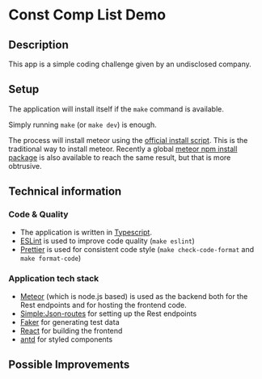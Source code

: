 # Const Comp List Demo

## Description
This app is a simple coding challenge given by an undisclosed company.

## Setup
The application will install itself if the `make` command is available.

Simply running `make` (or `make dev`) is enough.

The process will install meteor using the [official install script](https://install.meteor.com/). This is the traditional way to install meteor. Recently a global [meteor npm install package](https://www.npmjs.com/package/meteor) is also available to reach the same result, but that is more obtrusive.

## Technical information
### Code & Quality
 - The application is written in [Typescript](https://www.typescriptlang.org/).
 - [ESLint](https://eslint.org/) is used to improve code quality (`make eslint`)
 - [Prettier](https://prettier.io/) is used for consistent code style (`make check-code-format` and `make format-code`)

### Application tech stack
- [Meteor](https://www.meteor.com/) (which is node.js based) is used as the backend both for the Rest endpoints and for hosting the frontend code.
- [Simple:Json-routes](https://meteor-rest.readthedocs.io/en/latest/packages/json-routes/README/) for setting up the Rest endpoints
- [Faker](https://www.npmjs.com/package/faker) for generating test data
- [React](https://reactjs.org/) for building the frontend
- [antd](https://ant.design/) for styled components

## Possible Improvements
